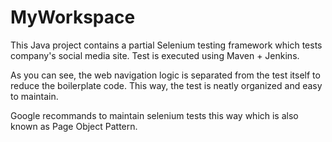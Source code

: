 MyWorkspace
===========
This Java project contains a partial Selenium testing framework which tests company's social media site.
Test is executed using Maven + Jenkins.

As you can see, the web navigation logic is separated from the test itself to reduce the boilerplate code.
This way, the test is neatly organized and easy to maintain.

Google recommands to maintain selenium tests this way which is also known as Page Object Pattern.
